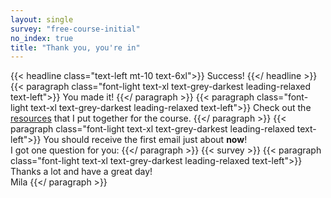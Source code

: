 ```yaml
---
layout: single
survey: "free-course-initial"
no_index: true
title: "Thank you, you're in"
---
```

{{< headline class="text-left mt-10 text-6xl">}}
Success!
{{</ headline >}}
{{< paragraph class="font-light text-xl text-grey-darkest leading-relaxed text-left">}}
You made it!
{{</ paragraph >}}
{{< paragraph class="font-light text-xl text-grey-darkest leading-relaxed text-left">}}
Check out the [resources](/resources) that I put together for the course.
{{</ paragraph >}}
{{< paragraph class="font-light text-xl text-grey-darkest leading-relaxed text-left">}}
You should receive the first email just about __now__!  
I got one question for you: 
{{</ paragraph >}}
{{< survey >}}
{{< paragraph class="font-light text-xl text-grey-darkest leading-relaxed text-left">}}
Thanks a lot and have a great day!  
Mila
{{</ paragraph >}}
